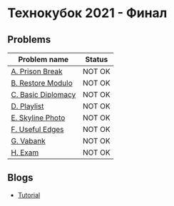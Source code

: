 # Технокубок 2021 - Финал

## Problems

|Problem name|Status|
|------------|---------|
| [A. Prison Break](problems/A._Prison_Break.md)|NOT OK|
| [B. Restore Modulo](problems/B._Restore_Modulo.md)|NOT OK|
| [C. Basic Diplomacy](problems/C._Basic_Diplomacy.md)|NOT OK|
| [D. Playlist](problems/D._Playlist.md)|NOT OK|
| [E. Skyline Photo](problems/E._Skyline_Photo.md)|NOT OK|
| [F. Useful Edges](problems/F._Useful_Edges.md)|NOT OK|
| [G. Vabank](problems/G._Vabank.md)|NOT OK|
| [H. Exam](problems/H._Exam.md)|NOT OK|
## Blogs

- [Tutorial](blogs/Tutorial.md)
